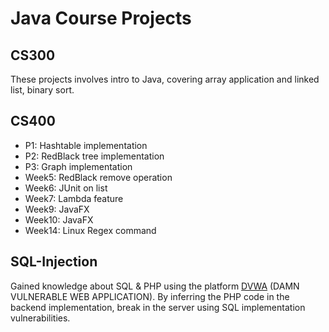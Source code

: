 # Java Course Projects

## CS300

These projects involves intro to Java, covering array application and linked list, binary sort.

## CS400

- P1: Hashtable implementation
- P2: RedBlack tree implementation
- P3: Graph implementation
- Week5: RedBlack remove operation
- Week6: JUnit on list
- Week7: Lambda feature
- Week9: JavaFX
- Week10: JavaFX
- Week14: Linux Regex command

## SQL-Injection

Gained knowledge about SQL & PHP using the platform [DVWA](https://github.com/digininja/DVWA) (DAMN VULNERABLE WEB APPLICATION). By inferring the PHP code in the backend implementation, break in the server using SQL implementation vulnerabilities. 
